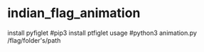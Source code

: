 # indian_flag_animation
install pyfiglet
#pip3 install ptfiglet
usage
#python3 animation.py /flag/folder's/path

